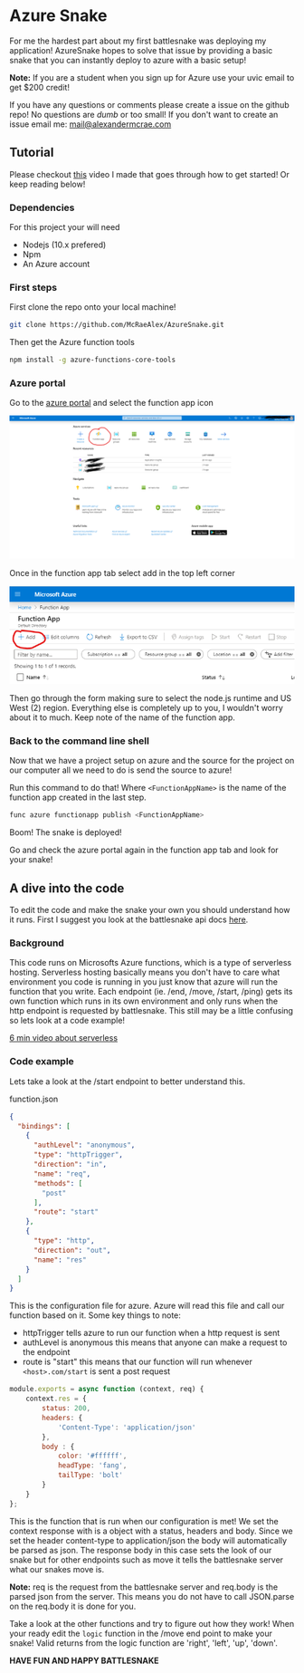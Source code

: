 # Azure Snake

For me the hardest part about my first battlesnake was deploying my application! AzureSnake hopes to solve that issue by providing a basic snake that you can instantly deploy to azure with a basic setup! 

**Note:** If you are a student when you sign up for Azure use your uvic email to get $200 credit!

If you have any questions or comments please create a issue on the github repo! No questions are *dumb* or too small! If you don't want to create an issue email me: mail@alexandermcrae.com

## Tutorial

Please checkout [this]() video I made that goes through how to get started! Or keep reading below!

### Dependencies

For this project your will need

- Nodejs (10.x prefered)
- Npm
- An Azure account

### First steps

First clone the repo onto your local machine!

```bash
git clone https://github.com/McRaeAlex/AzureSnake.git
```

Then get the Azure function tools

```bash
npm install -g azure-functions-core-tools
```

### Azure portal

Go to the [azure portal](portal.azure.com) and select the function app icon

![Azure](Portal_Azure.png)

Once in the function app tab select add in the top left corner

![Azure](Func_Azure.png)

Then go through the form making sure to select the node.js runtime and US West (2) region. Everything else is completely up to you, I wouldn't worry about it to much. Keep note of the name of the function app.

### Back to the command line shell

Now that we have a project setup on azure and the source for the project on our computer all we need to do is send the source to azure!

Run this command to do that! Where `<FunctionAppName>` is the name of the function app created in the last step.

```bash
func azure functionapp publish <FunctionAppName>
```

Boom! The snake is deployed!

Go and check the azure portal again in the function app tab and look for your snake!

## A dive into the code

To edit the code and make the snake your own you should understand how it runs. First I suggest you look at the battlesnake api docs [here](https://docs.battlesnake.com). 

### Background 

This code runs on Microsofts Azure functions, which is a type of serverless hosting. Serverless hosting basically means you don't have to care what environment you code is running in you just know that azure will run the function that you write. Each endpoint (ie. /end, /move, /start, /ping) gets its own function which runs in its own environment and only runs when the http endpoint is requested by battlesnake. This still may be a little confusing so lets look at a code example!

[6 min video about serverless](https://www.youtube.com/watch?v=wWEID0d6wfo)

### Code example

Lets take a look at the /start endpoint to better understand this.

function.json
```json
{
  "bindings": [
    {
      "authLevel": "anonymous",
      "type": "httpTrigger",
      "direction": "in",
      "name": "req",
      "methods": [
        "post"
      ],
      "route": "start"
    },
    {
      "type": "http",
      "direction": "out",
      "name": "res"
    }
  ]
}
```
This is the configuration file for azure. Azure will read this file and call our function based on it. Some key things to note:
- httpTrigger tells azure to run our function when a http request is sent
- authLevel is anonymous this means that anyone can make a request to the endpoint
- route is "start" this means that our function will run whenever `<host>.com/start` is sent a post request

```js
module.exports = async function (context, req) {
    context.res = {
        status: 200,
        headers: {
            'Content-Type': 'application/json'
        },
        body : {
            color: '#ffffff',
            headType: 'fang',
            tailType: 'bolt'
        }
    }
};
```

This is the function that is run when our configuration is met! We set the context response with is a object with a status, headers and body. Since we set the header content-type to application/json the body will automatically be parsed as json. The response body in this case sets the look of our snake but for other endpoints such as move it tells the battlesnake server what our snakes move is. 

**Note:** req is the request from the battlesnake server and req.body is the parsed json from the server. This means you do not have to call JSON.parse on the req.body it is done for you.

Take a look at the other functions and try to figure out how they work! When your ready edit the `logic` function in the /move end point to make your snake! Valid returns from the logic function are 'right', 'left', 'up', 'down'.

**HAVE FUN AND HAPPY BATTLESNAKE**